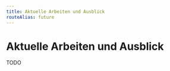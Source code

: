 ```yaml
---
title: Aktuelle Arbeiten und Ausblick
routeAlias: future
---
```


# Aktuelle Arbeiten und Ausblick

TODO
